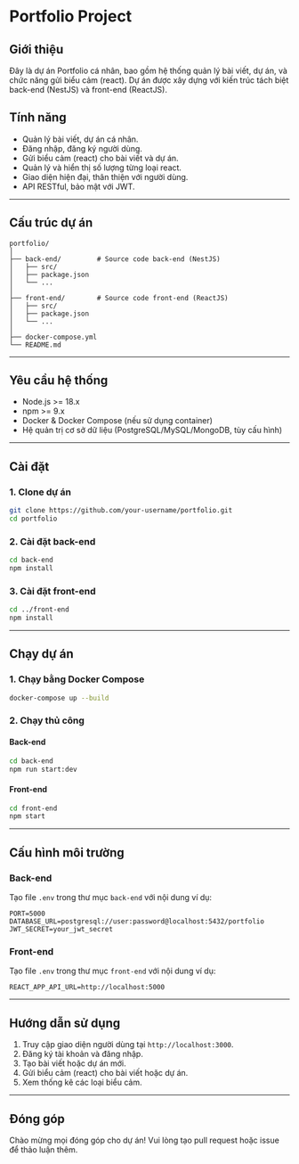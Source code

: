 # Portfolio Project

## Giới thiệu

Đây là dự án Portfolio cá nhân, bao gồm hệ thống quản lý bài viết, dự án, và chức năng gửi biểu cảm (react). Dự án được xây dựng với kiến trúc tách biệt back-end (NestJS) và front-end (ReactJS).

## Tính năng

- Quản lý bài viết, dự án cá nhân.
- Đăng nhập, đăng ký người dùng.
- Gửi biểu cảm (react) cho bài viết và dự án.
- Quản lý và hiển thị số lượng từng loại react.
- Giao diện hiện đại, thân thiện với người dùng.
- API RESTful, bảo mật với JWT.

---

## Cấu trúc dự án

```
portfolio/
│
├── back-end/         # Source code back-end (NestJS)
│   ├── src/
│   ├── package.json
│   └── ...
│
├── front-end/        # Source code front-end (ReactJS)
│   ├── src/
│   ├── package.json
│   └── ...
│
├── docker-compose.yml
└── README.md
```

---

## Yêu cầu hệ thống

- Node.js >= 18.x
- npm >= 9.x
- Docker & Docker Compose (nếu sử dụng container)
- Hệ quản trị cơ sở dữ liệu (PostgreSQL/MySQL/MongoDB, tùy cấu hình)

---

## Cài đặt

### 1. Clone dự án

```bash
git clone https://github.com/your-username/portfolio.git
cd portfolio
```

### 2. Cài đặt back-end

```bash
cd back-end
npm install
```

### 3. Cài đặt front-end

```bash
cd ../front-end
npm install
```

---

## Chạy dự án

### 1. Chạy bằng Docker Compose

```bash
docker-compose up --build
```

### 2. Chạy thủ công

#### Back-end

```bash
cd back-end
npm run start:dev
```

#### Front-end

```bash
cd front-end
npm start
```

---

## Cấu hình môi trường

### Back-end

Tạo file `.env` trong thư mục `back-end` với nội dung ví dụ:

```
PORT=5000
DATABASE_URL=postgresql://user:password@localhost:5432/portfolio
JWT_SECRET=your_jwt_secret
```

### Front-end

Tạo file `.env` trong thư mục `front-end` với nội dung ví dụ:

```
REACT_APP_API_URL=http://localhost:5000
```

---

## Hướng dẫn sử dụng

1. Truy cập giao diện người dùng tại `http://localhost:3000`.
2. Đăng ký tài khoản và đăng nhập.
3. Tạo bài viết hoặc dự án mới.
4. Gửi biểu cảm (react) cho bài viết hoặc dự án.
5. Xem thống kê các loại biểu cảm.

---

## Đóng góp

Chào mừng mọi đóng góp cho dự án! Vui lòng tạo pull request hoặc issue để thảo luận thêm.

